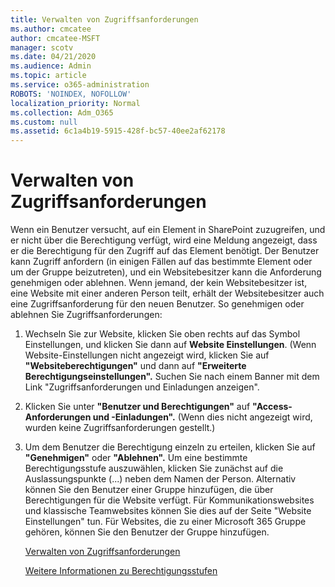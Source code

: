 ```yaml
---
title: Verwalten von Zugriffsanforderungen
ms.author: cmcatee
author: cmcatee-MSFT
manager: scotv
ms.date: 04/21/2020
ms.audience: Admin
ms.topic: article
ms.service: o365-administration
ROBOTS: 'NOINDEX, NOFOLLOW'
localization_priority: Normal
ms.collection: Adm_O365
ms.custom: null
ms.assetid: 6c1a4b19-5915-428f-bc57-40ee2af62178
---
```


# <a name="manage-access-requests"></a>Verwalten von Zugriffsanforderungen

Wenn ein Benutzer versucht, auf ein Element in SharePoint zuzugreifen, und er nicht über die Berechtigung verfügt, wird eine Meldung angezeigt, dass er die Berechtigung für den Zugriff auf das Element benötigt. Der Benutzer kann Zugriff anfordern (in einigen Fällen auf das bestimmte Element oder um der Gruppe beizutreten), und ein Websitebesitzer kann die Anforderung genehmigen oder ablehnen. Wenn jemand, der kein Websitebesitzer ist, eine Website mit einer anderen Person teilt, erhält der Websitebesitzer auch eine Zugriffsanforderung für den neuen Benutzer. So genehmigen oder ablehnen Sie Zugriffsanforderungen:
  
1. Wechseln Sie zur Website, klicken Sie oben rechts auf das Symbol Einstellungen, und klicken Sie dann auf **Website Einstellungen**. (Wenn Website-Einstellungen nicht angezeigt wird, klicken Sie auf **"Websiteberechtigungen"** und dann auf **"Erweiterte Berechtigungseinstellungen".** Suchen Sie nach einem Banner mit dem Link "Zugriffsanforderungen und Einladungen anzeigen".
    
2. Klicken Sie unter **"Benutzer und Berechtigungen"** auf **"Access-Anforderungen und -Einladungen".** (Wenn dies nicht angezeigt wird, wurden keine Zugriffsanforderungen gestellt.)
    
3. Um dem Benutzer die Berechtigung einzeln zu erteilen, klicken Sie auf **"Genehmigen"** oder **"Ablehnen".** Um eine bestimmte Berechtigungsstufe auszuwählen, klicken Sie zunächst auf die Auslassungspunkte (...) neben dem Namen der Person. Alternativ können Sie den Benutzer einer Gruppe hinzufügen, die über Berechtigungen für die Website verfügt. Für Kommunikationswebsites und klassische Teamwebsites können Sie dies auf der Seite "Website Einstellungen" tun. Für Websites, die zu einer Microsoft 365 Gruppe gehören, können Sie den Benutzer der Gruppe hinzufügen.
    
    [Verwalten von Zugriffsanforderungen ](https://go.microsoft.com/fwlink/?linkid=2008747)
    
    [Weitere Informationen zu Berechtigungsstufen](https://go.microsoft.com/fwlink/?linkid=867071)
    

